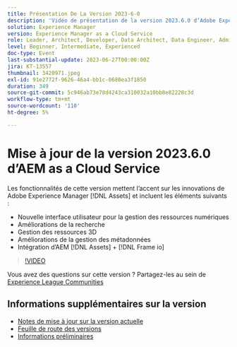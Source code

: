 ```yaml
---
title: Présentation De La Version 2023-6-0
description: 'Vidéo de présentation de la version 2023.6.0 d’Adobe Experience Manager as a Cloud Service Les fonctionnalités de cette version se concentrent sur les innovations de Experience Manager Assets et incluent les éléments suivants : nouvelle interface utilisateur pour les améliorations de la recherche dans la gestion des ressources numériques gestion des ressources 3D améliorations de la gestion des métadonnées Intégration AEM [!DNL Assets] + [!DNL Frame io] '
solution: Experience Manager
version: Experience Manager as a Cloud Service
role: Leader, Architect, Developer, Data Architect, Data Engineer, Admin, User
level: Beginner, Intermediate, Experienced
doc-type: Event
last-substantial-update: 2023-06-27T00:00:00Z
jira: KT-13557
thumbnail: 3420971.jpeg
exl-id: 91e2772f-9626-46a4-bb1c-0680ea3f1850
duration: 349
source-git-commit: 5c946ab73e78d4243ca310032a10bb8e82228c3d
workflow-type: tm+mt
source-wordcount: '110'
ht-degree: 5%

---
```


# Mise à jour de la version 2023.6.0 d’AEM as a Cloud Service


Les fonctionnalités de cette version mettent l’accent sur les innovations de Adobe Experience Manager [!DNL Assets] et incluent les éléments suivants :

* Nouvelle interface utilisateur pour la gestion des ressources numériques
* Améliorations de la recherche
* Gestion des ressources 3D
* Améliorations de la gestion des métadonnées
* Intégration d’AEM [!DNL Assets] + [!DNL Frame io]

>[!VIDEO](https://video.tv.adobe.com/v/3420971/?learn=on)


Vous avez des questions sur cette version ?  Partagez-les au sein de [Experience League Communities](https://adobe.ly/444zA4U)

## Informations supplémentaires sur la version

* [Notes de mise à jour sur la version actuelle](https://experienceleague.adobe.com/docs/experience-manager-cloud-service/content/release-notes/home.html?lang=fr)
* [Feuille de route des versions](https://experienceleague.adobe.com/docs/experience-manager-release-information/aem-release-updates/update-releases-roadmap.html?lang=fr)
* [Informations préliminaires](https://experienceleague.adobe.com/docs/experience-manager-cloud-service/content/release-notes/prerelease.html?lang=fr)
